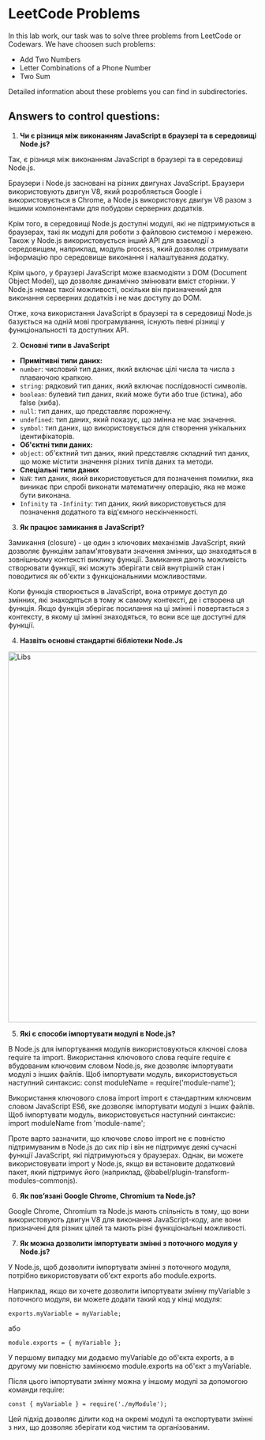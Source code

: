 # LeetCode Problems

In this lab work, our task was to solve three problems from LeetCode or Codewars. We have choosen such problems:
- Add Two Numbers
- Letter Combinations of a Phone Number
- Two Sum

Detailed information about these problems you can find in subdirectories.

## Answers to control questions: 
1. **Чи є різниця між виконанням JavaScript в браузері та в середовищі Node.js?**

Так, є різниця між виконанням JavaScript в браузері та в середовищі Node.js.

Браузери і Node.js засновані на різних двигунах JavaScript. Браузери використовують двигун V8, який розробляється Google і використовується в Chrome, а Node.js використовує двигун V8 разом з іншими компонентами для побудови серверних додатків.

Крім того, в середовищі Node.js доступні модулі, які не підтримуються в браузерах, такі як модулі для роботи з файловою системою і мережею. Також у Node.js використовується інший API для взаємодії з середовищем, наприклад, модуль process, який дозволяє отримувати інформацію про середовище виконання і налаштування додатку.

Крім цього, у браузері JavaScript може взаємодіяти з DOM (Document Object Model), що дозволяє динамічно змінювати вміст сторінки. У Node.js немає такої можливості, оскільки він призначений для виконання серверних додатків і не має доступу до DOM.

Отже, хоча використання JavaScript в браузері та в середовищі Node.js базується на одній мові програмування, існують певні різниці у функціональності та доступних API.

2. **Основні типи в JavaScript**

- **Примітивні типи даних:**
- ```number```: числовий тип даних, який включає цілі числа та числа з плаваючою крапкою.
- ```string```: рядковий тип даних, який включає послідовності символів.
- ```boolean```: булевий тип даних, який може бути або true (істина), або false (хиба).
- ```null```: тип даних, що представляє порожнечу.
- ```undefined```: тип даних, який показує, що змінна не має значення.
- ```symbol```: тип даних, що використовується для створення унікальних ідентифікаторів.
- **Об'єктні типи даних:**
- ```object```: об'єктний тип даних, який представляє складний тип даних, що може містити значення різних типів даних та методи.
- **Спеціальні типи даних** 
- ```NaN```: тип даних, який використовується для позначення помилки, яка виникає при спробі виконати математичну операцію, яка не може бути виконана.
- ```Infinity``` та ```-Infinity```: тип даних, який використовується для позначення додатного та від'ємного нескінченності.

3. **Як працює замикання в JavaScript?**

Замикання (closure) - це один з ключових механізмів JavaScript, який дозволяє функціям запам'ятовувати значення змінних, що знаходяться в зовнішньому контексті виклику функції. Замикання дають можливість створювати функції, які можуть зберігати свій внутрішній стан і поводитися як об'єкти з функціональними можливостями.

Коли функція створюється в JavaScript, вона отримує доступ до змінних, які знаходяться в тому ж самому контексті, де і створена ця функція. Якщо функція зберігає посилання на ці змінні і повертається з контексту, в якому ці змінні знаходяться, то вони все ще доступні для функції.

4. **Назвіть основні стандартні бібліотеки Node.Js**

<img src="/Lab1/img/data-types.jpg" alt="Libs" width="750" />

5. **Які є способи імпортувати модулі в Node.js?**

В Node.js для імпортування модулів використовуються ключові слова require та import.
Використання ключового слова require
require є вбудованим ключовим словом Node.js, яке дозволяє імпортувати модулі з інших файлів. Щоб імпортувати модуль, використовується наступний синтаксис:  const moduleName = require('module-name');

Використання ключового слова import
import є стандартним ключовим словом JavaScript ES6, яке дозволяє імпортувати модулі з інших файлів. Щоб імпортувати модуль, використовується наступний синтаксис: import moduleName from 'module-name';

Проте варто зазначити, що ключове слово import не є повністю підтримуваним в Node.js до сих пір і він не підтримує деякі сучасні функції JavaScript, які підтримуються у браузерах. Однак, ви можете використовувати import у Node.js, якщо ви встановите додатковий пакет, який підтримує його (наприклад, @babel/plugin-transform-modules-commonjs).

6. **Як повʼязані Google Chrome, Chromium та Node.js?**

Google Chrome, Chromium та Node.js мають спільність в тому, що вони використовують двигун V8 для виконання JavaScript-коду, але вони призначені для різних цілей та мають різні функціональні можливості.

7. **Як можна дозволити імпортувати змінні з поточного модуля у Node.js?**

У Node.js, щоб дозволити імпортувати змінні з поточного модуля, потрібно використовувати об'єкт exports або module.exports.

Наприклад, якщо ви хочете дозволити імпортувати змінну myVariable з поточного модуля, ви можете додати такий код у кінці модуля:

```node
exports.myVariable = myVariable;
```

або

```node
module.exports = { myVariable };
```

У першому випадку ми додаємо myVariable до об'єкта exports, а в другому ми повністю замінюємо module.exports на об'єкт з myVariable.

Після цього імпортувати змінну можна у іншому модулі за допомогою команди require:

```node
const { myVariable } = require('./myModule');
```

Цей підхід дозволяє ділити код на окремі модулі та експортувати змінні з них, що дозволяє зберігати код чистим та організованим.

